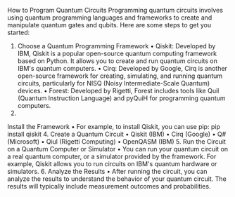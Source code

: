 How to Program Quantum Circuits
Programming quantum circuits involves using quantum programming languages and frameworks to create and manipulate quantum gates and qubits. Here are some steps to get you started:
1. Choose a Quantum Programming Framework
   • Qiskit: Developed by IBM, Qiskit is a popular open-source quantum computing framework based on Python. It allows you to create and run quantum circuits on IBM's quantum computers.
•
Cirq: Developed by Google, Cirq is another open-source framework for creating, simulating, and running quantum circuits, particularly for NISQ (Noisy Intermediate-Scale Quantum) devices.
•
Forest: Developed by Rigetti, Forest includes tools like Quil (Quantum Instruction Language) and pyQuiH for programming quantum computers.
3.
Install the Framework
•
For example, to install Qiskit, you can use pip:
pip install qiskit
4.
Create a Quantum Circuit
•
Qiskit (IBM)
•
Cirq (Google)
•
Q# (Microsoft)
•
Qiul (Rigetti Computing)
•
OpenQASM (IBM)
5.
Run the Circuit on a Quantum Computer or Simulator
•
You can run your quantum circuit on a real quantum computer, or a simulator provided by the framework. For example, Qiskit allows you to run circuits on IBM's quantum hardware or simulators.
6.
Analyze the Results
•
After running the circuit, you can analyze the results to understand the behavior of your quantum circuit. The results will typically include measurement outcomes and probabilities.
